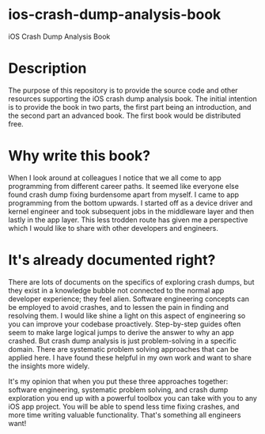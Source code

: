 # ios-crash-dump-analysis-book
iOS Crash Dump Analysis Book

# Description

The purpose of this repository is to provide the source code and other resources supporting the iOS crash dump analysis book.  The initial intention is to provide the book in two parts, the first part being an introduction, and the second part an advanced book.
The first book would be distributed free.

# Why write this book?

When I look around at colleagues I notice that we all come to app programming from different career paths.  It seemed like everyone else found crash dump fixing burdensome apart from myself.
I came to app programming from the bottom upwards.  I started off as a device driver and kernel engineer and took subsequent jobs in the middleware layer and then lastly in the app layer.
This less trodden route has given me a perspective which I would like to share with other developers and engineers.

# It's already documented right?

There are lots of documents on the specifics of exploring crash dumps, but they exist in a knowledge bubble not connected to the normal app developer experience; they feel alien.
Software engineering concepts can be employed to avoid crashes, and to lessen the pain in finding and resolving them.  I would like shine a light on this aspect of engineering so you can improve your codebase proactively.
Step-by-step guides often seem to make large logical jumps to derive the answer to why an app crashed.  But crash dump analysis is just problem-solving in a specific domain.  There are systematic problem solving approaches that can be applied here.  I have found these helpful in my own work and want to share the insights more widely.

It's my opinion that when you put these three approaches together: software engineering, systematic problem solving, and crash dump exploration you end up with a powerful toolbox you can take with you to any iOS app project.
You will be able to spend less time fixing crashes, and more time writing valuable functionality.  That's something all engineers want!
